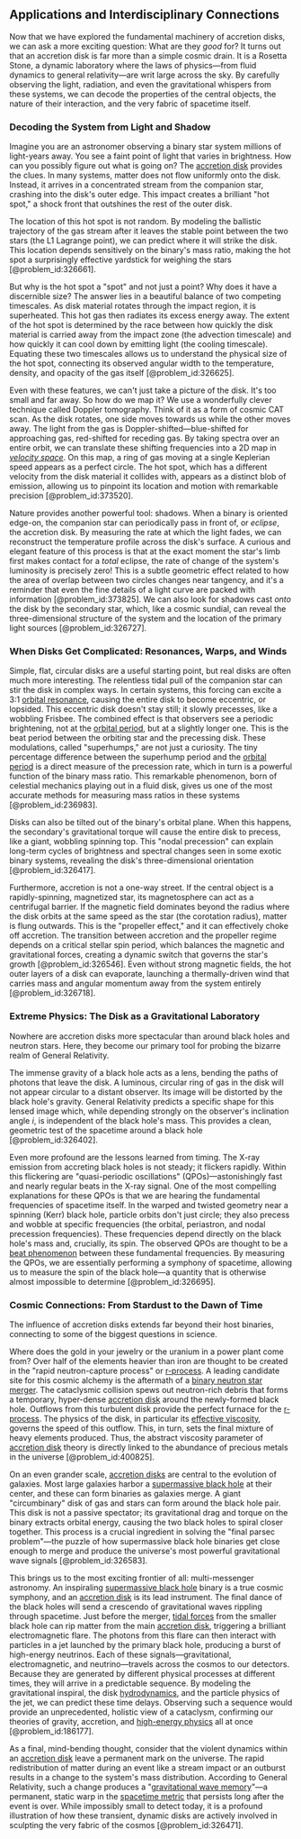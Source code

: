 ## Applications and Interdisciplinary Connections

Now that we have explored the fundamental machinery of accretion disks, we can ask a more exciting question: What are they *good* for? It turns out that an accretion disk is far more than a simple cosmic drain. It is a Rosetta Stone, a dynamic laboratory where the laws of physics—from fluid dynamics to general relativity—are writ large across the sky. By carefully observing the light, radiation, and even the gravitational whispers from these systems, we can decode the properties of the central objects, the nature of their interaction, and the very fabric of spacetime itself.

### Decoding the System from Light and Shadow

Imagine you are an astronomer observing a binary star system millions of light-years away. You see a faint point of light that varies in brightness. How can you possibly figure out what is going on? The [accretion disk](@article_id:159110) provides the clues. In many systems, matter does not flow uniformly onto the disk. Instead, it arrives in a concentrated stream from the companion star, crashing into the disk's outer edge. This impact creates a brilliant "hot spot," a shock front that outshines the rest of the outer disk.

The location of this hot spot is not random. By modeling the ballistic trajectory of the gas stream after it leaves the stable point between the two stars (the L1 Lagrange point), we can predict where it will strike the disk. This location depends sensitively on the binary's mass ratio, making the hot spot a surprisingly effective yardstick for weighing the stars [@problem_id:326661].

But why is the hot spot a "spot" and not just a point? Why does it have a discernible size? The answer lies in a beautiful balance of two competing timescales. As disk material rotates through the impact region, it is superheated. This hot gas then radiates its excess energy away. The extent of the hot spot is determined by the race between how quickly the disk material is carried away from the impact zone (the advection timescale) and how quickly it can cool down by emitting light (the cooling timescale). Equating these two timescales allows us to understand the physical size of the hot spot, connecting its observed angular width to the temperature, density, and opacity of the gas itself [@problem_id:326625].

Even with these features, we can't just take a picture of the disk. It's too small and far away. So how do we map it? We use a wonderfully clever technique called Doppler tomography. Think of it as a form of cosmic CAT scan. As the disk rotates, one side moves towards us while the other moves away. The light from the gas is Doppler-shifted—blue-shifted for approaching gas, red-shifted for receding gas. By taking spectra over an entire orbit, we can translate these shifting frequencies into a 2D map in *[velocity space](@article_id:180722)*. On this map, a ring of gas moving at a single Keplerian speed appears as a perfect circle. The hot spot, which has a different velocity from the disk material it collides with, appears as a distinct blob of emission, allowing us to pinpoint its location and motion with remarkable precision [@problem_id:373520].

Nature provides another powerful tool: shadows. When a binary is oriented edge-on, the companion star can periodically pass in front of, or *eclipse*, the accretion disk. By measuring the rate at which the light fades, we can reconstruct the temperature profile across the disk's surface. A curious and elegant feature of this process is that at the exact moment the star's limb first makes contact for a *total* eclipse, the rate of change of the system's luminosity is precisely zero! This is a subtle geometric effect related to how the area of overlap between two circles changes near tangency, and it's a reminder that even the fine details of a light curve are packed with information [@problem_id:373825]. We can also look for shadows cast *onto* the disk by the secondary star, which, like a cosmic sundial, can reveal the three-dimensional structure of the system and the location of the primary light sources [@problem_id:326727].

### When Disks Get Complicated: Resonances, Warps, and Winds

Simple, flat, circular disks are a useful starting point, but real disks are often much more interesting. The relentless tidal pull of the companion star can stir the disk in complex ways. In certain systems, this forcing can excite a 3:1 [orbital resonance](@article_id:162936), causing the entire disk to become eccentric, or lopsided. This eccentric disk doesn't stay still; it slowly precesses, like a wobbling Frisbee. The combined effect is that observers see a periodic brightening, not at the [orbital period](@article_id:182078), but at a slightly longer one. This is the beat period between the orbiting star and the precessing disk. These modulations, called "superhumps," are not just a curiosity. The tiny percentage difference between the superhump period and the [orbital period](@article_id:182078) is a direct measure of the precession rate, which in turn is a powerful function of the binary mass ratio. This remarkable phenomenon, born of celestial mechanics playing out in a fluid disk, gives us one of the most accurate methods for measuring mass ratios in these systems [@problem_id:236983].

Disks can also be tilted out of the binary's orbital plane. When this happens, the secondary's gravitational torque will cause the entire disk to precess, like a giant, wobbling spinning top. This "nodal precession" can explain long-term cycles of brightness and spectral changes seen in some exotic binary systems, revealing the disk's three-dimensional orientation [@problem_id:326417].

Furthermore, accretion is not a one-way street. If the central object is a rapidly-spinning, magnetized star, its magnetosphere can act as a centrifugal barrier. If the magnetic field dominates beyond the radius where the disk orbits at the same speed as the star (the corotation radius), matter is flung outwards. This is the "propeller effect," and it can effectively choke off accretion. The transition between accretion and the propeller regime depends on a critical stellar spin period, which balances the magnetic and gravitational forces, creating a dynamic switch that governs the star's growth [@problem_id:326546]. Even without strong magnetic fields, the hot outer layers of a disk can evaporate, launching a thermally-driven wind that carries mass and angular momentum away from the system entirely [@problem_id:326718].

### Extreme Physics: The Disk as a Gravitational Laboratory

Nowhere are accretion disks more spectacular than around black holes and neutron stars. Here, they become our primary tool for probing the bizarre realm of General Relativity.

The immense gravity of a black hole acts as a lens, bending the paths of photons that leave the disk. A luminous, circular ring of gas in the disk will not appear circular to a distant observer. Its image will be distorted by the black hole's gravity. General Relativity predicts a specific shape for this lensed image which, while depending strongly on the observer's inclination angle $i$, is independent of the black hole's mass. This provides a clean, geometric test of the spacetime around a black hole [@problem_id:326402].

Even more profound are the lessons learned from timing. The X-ray emission from accreting black holes is not steady; it flickers rapidly. Within this flickering are "quasi-periodic oscillations" (QPOs)—astonishingly fast and nearly regular beats in the X-ray signal. One of the most compelling explanations for these QPOs is that we are hearing the fundamental frequencies of spacetime itself. In the warped and twisted geometry near a spinning (Kerr) black hole, particle orbits don't just circle; they also precess and wobble at specific frequencies (the orbital, periastron, and nodal precession frequencies). These frequencies depend directly on the black hole's mass and, crucially, its spin. The observed QPOs are thought to be a [beat phenomenon](@article_id:202366) between these fundamental frequencies. By measuring the QPOs, we are essentially performing a symphony of spacetime, allowing us to measure the spin of the black hole—a quantity that is otherwise almost impossible to determine [@problem_id:326695].

### Cosmic Connections: From Stardust to the Dawn of Time

The influence of accretion disks extends far beyond their host binaries, connecting to some of the biggest questions in science.

Where does the gold in your jewelry or the uranium in a power plant come from? Over half of the elements heavier than iron are thought to be created in the "rapid neutron-capture process" or [r-process](@article_id:157998). A leading candidate site for this cosmic alchemy is the aftermath of a [binary neutron star merger](@article_id:160234). The cataclysmic collision spews out neutron-rich debris that forms a temporary, hyper-dense [accretion disk](@article_id:159110) around the newly-formed black hole. Outflows from this turbulent disk provide the perfect furnace for the [r-process](@article_id:157998). The physics of the disk, in particular its [effective viscosity](@article_id:203562), governs the speed of this outflow. This, in turn, sets the final mixture of heavy elements produced. Thus, the abstract viscosity parameter of [accretion disk](@article_id:159110) theory is directly linked to the abundance of precious metals in the universe [@problem_id:400825].

On an even grander scale, [accretion disks](@article_id:159479) are central to the evolution of galaxies. Most large galaxies harbor a [supermassive black hole](@article_id:159462) at their center, and these can form binaries as galaxies merge. A giant "circumbinary" disk of gas and stars can form around the black hole pair. This disk is not a passive spectator; its gravitational drag and torque on the binary extracts orbital energy, causing the two black holes to spiral closer together. This process is a crucial ingredient in solving the "final parsec problem"—the puzzle of how supermassive black hole binaries get close enough to merge and produce the universe's most powerful gravitational wave signals [@problem_id:326583].

This brings us to the most exciting frontier of all: multi-messenger astronomy. An inspiraling [supermassive black hole](@article_id:159462) binary is a true cosmic symphony, and an [accretion disk](@article_id:159110) is its lead instrument. The final dance of the black holes will send a crescendo of gravitational waves rippling through spacetime. Just before the merger, [tidal forces](@article_id:158694) from the smaller black hole can rip matter from the main [accretion disk](@article_id:159110), triggering a brilliant electromagnetic flare. The photons from this flare can then interact with particles in a jet launched by the primary black hole, producing a burst of high-energy neutrinos. Each of these signals—gravitational, electromagnetic, and neutrino—travels across the cosmos to our detectors. Because they are generated by different physical processes at different times, they will arrive in a predictable sequence. By modeling the gravitational inspiral, the disk [hydrodynamics](@article_id:158377), and the particle physics of the jet, we can predict these time delays. Observing such a sequence would provide an unprecedented, holistic view of a cataclysm, confirming our theories of gravity, accretion, and [high-energy physics](@article_id:180766) all at once [@problem_id:186177].

As a final, mind-bending thought, consider that the violent dynamics within an [accretion disk](@article_id:159110) leave a permanent mark on the universe. The rapid redistribution of matter during an event like a stream impact or an outburst results in a change to the system's mass distribution. According to General Relativity, such a change produces a "[gravitational wave memory](@article_id:157136)"—a permanent, static warp in the [spacetime metric](@article_id:263081) that persists long after the event is over. While impossibly small to detect today, it is a profound illustration of how these transient, dynamic disks are actively involved in sculpting the very fabric of the cosmos [@problem_id:326471].